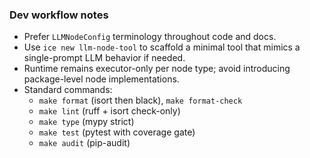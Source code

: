### Dev workflow notes

- Prefer `LLMNodeConfig` terminology throughout code and docs.
- Use `ice new llm-node-tool` to scaffold a minimal tool that mimics a single-prompt LLM behavior if needed.
- Runtime remains executor-only per node type; avoid introducing package-level node implementations.
- Standard commands:
  - `make format` (isort then black), `make format-check`
  - `make lint` (ruff + isort check-only)
  - `make type` (mypy strict)
  - `make test` (pytest with coverage gate)
  - `make audit` (pip-audit)
